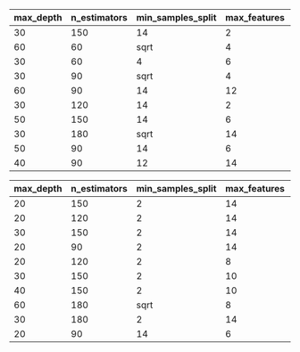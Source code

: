 | max_depth | n_estimators | min_samples_split | max_features | score |
| --------- | ------------ | ----------------- | ------------ | ----- |
|  30  |  150  |  14  |  2  |  13.970588235294118  |
|  60  |  60  |  sqrt  |  4  |  13.23529411764706  |
|  30  |  60  |  4  |  6  |  13.23529411764706  |
|  30  |  90  |  sqrt  |  4  |  13.23529411764706  |
|  60  |  90  |  14  |  12  |  13.23529411764706  |
|  30  |  120  |  14  |  2  |  13.23529411764706  |
|  50  |  150  |  14  |  6  |  13.23529411764706  |
|  30  |  180  |  sqrt  |  14  |  13.23529411764706  |
|  50  |  90  |  14  |  6  |  12.5  |
|  40  |  90  |  12  |  14  |  12.5  |

| max_depth | n_estimators | min_samples_split | max_features | score |
| --------- | ------------ | ----------------- | ------------ | ----- |
|  20  |  150  |  2  |  14  |  13.66906474820144  |
|  20  |  120  |  2  |  14  |  12.949640287769784  |
|  30  |  150  |  2  |  14  |  12.949640287769784  |
|  20  |  90  |  2  |  14  |  12.23021582733813  |
|  20  |  120  |  2  |  8  |  12.23021582733813  |
|  30  |  150  |  2  |  10  |  12.23021582733813  |
|  40  |  150  |  2  |  10  |  12.23021582733813  |
|  60  |  180  |  sqrt  |  8  |  12.23021582733813  |
|  30  |  180  |  2  |  14  |  12.23021582733813  |
|  20  |  90  |  14  |  6  |  11.510791366906476  |